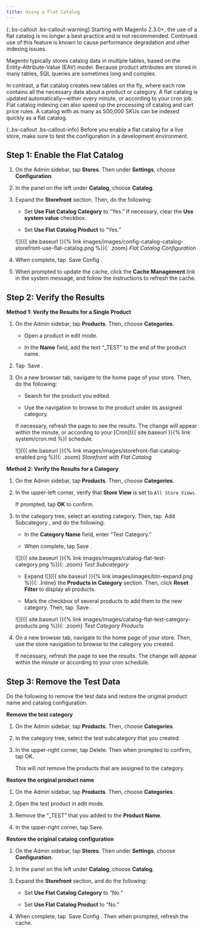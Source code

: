 ```yaml
---
title: Using a Flat Catalog
---
```

{:.bs-callout .bs-callout-warning}
Starting with Magento 2.3.0+, the use of a flat catalog is no longer a best practice and is not recommended. Continued use of this feature is known to cause performance degradation and other indexing issues.

Magento typically stores catalog data in multiple tables, based on the Entity-Attribute-Value (EAV) model. Because product attributes are stored in many tables, SQL queries are sometimes long and complex.

In contrast, a flat catalog creates new tables on the fly, where each row contains all the necessary data about a product or category. A flat catalog is updated automatically—either every minute, or according to your cron job. Flat catalog indexing can also speed up the processing of catalog and cart price rules. A catalog with as many as 500,000 SKUs can be indexed quickly as a flat catalog.

{:.bs-callout .bs-callout-info}
Before you enable a flat catalog for a live store, make sure to test the configuration in a development environment.

## Step 1: Enable the Flat Catalog

1. On the Admin sidebar, tap **Stores**. Then under **Settings**, choose **Configuration**.

1. In the panel on the left under **Catalog**, choose **Catalog**.

1. Expand the **Storefront** section. Then, do the following:

    * Set **Use Flat Catalog Category** to “Yes.” If necessary, clear the **Use system value** checkbox.

    * Set **Use Flat Catalog Product** to “Yes.”

    ![]({{ site.baseurl }}{% link images/images/config-catalog-catalog-storefront-use-flat-catalog.png %}){: .zoom}
    *Flat Catalog Configuration*

1. When complete, tap <span class="btn"> Save Config </span>.

1. When prompted to update the cache, click the **Cache Management** link in the system message, and follow the instructions to refresh the cache.

## Step 2: Verify the Results

**Method 1: Verify the Results for a Single Product**

   1. On the Admin sidebar, tap **Products**. Then, choose **Categories**.

       * Open a product in edit mode.

       * In the **Name** field, add the text “_TEST” to the end of the product name.

   2. Tap <span class="btn"> Save </span>.

   3. On a new browser tab, navigate to the home page of your store. Then, do the following:

       * Search for the product you edited.

       * Use the navigation to browse to the product under its assigned category.

        If necessary, refresh the page to see the results. The change will appear within the minute, or according to your [Cron]({{ site.baseurl }}{% link system/cron.md %}) schedule.

        ![]({{ site.baseurl }}{% link images/images/storefront-flat-catalog-enabled.png %}){: .zoom}
        *Storefront with Flat Catalog*

**Method 2: Verify the Results for a Category**

   1. On the Admin sidebar, tap **Products**. Then, choose **Categories**.

   2. In the upper-left corner, verify that **Store View** is set to `All Store Views`.

        If prompted, tap **OK** to confirm.

   3. In the category tree, select an existing category. Then, tap <span class="btn"> Add Subcategory </span>, and do the following:

       * In the **Category Name** field, enter “Test Category.”

       * When complete, tap <span class="btn">Save </span>.

        ![]({{ site.baseurl }}{% link images/images/catalog-flat-test-category.png %}){: .zoom}
        *Test Subcategory*

       * Expand ![]({{ site.baseurl }}{% link images/images/btn-expand.png %}){: .Inline} the **Products in Category** section. Then, click **Reset Filter** to display all products.

       * Mark the checkbox of several products to add them to the new category. Then, tap <span class="btn"> Save </span>.

        ![]({{ site.baseurl }}{% link images/images/catalog-flat-test-category-products.png %}){: .zoom}
        *Test Category Products*

   4. On a new browser tab, navigate to the home page of your store. Then, use the store navigation to browse to the category you created.

        If necessary, refresh the page to see the results. The change will appear within the minute or according to your cron schedule.

## Step 3: Remove the Test Data

Do the following to remove the test data and restore the original product name and catalog configuration.

**Remove the test category**

   1. On the Admin sidebar, tap **Products**. Then, choose **Categories**.

   2. In the category tree, select the test subcategory that you created.

   3. In the upper-right corner, tap <span class="btn">Delete</span>. Then when prompted to confirm, tap <span class="btn">OK</span>.

        This will not remove the products that are assigned to the category.

**Restore the original product name**

   1. On the Admin sidebar, tap **Products**. Then, choose **Categories**.

   2. Open the test product in edit mode.

   3. Remove the “_TEST” that you added to the **Product Name**.

   4. In the upper-right corner, tap <span class="btn">Save</span>.

**Restore the original catalog configuration**

   1. On the Admin sidebar, tap **Stores**. Then under **Settings**, choose **Configuration**.

   2. In the panel on the left under **Catalog**, choose **Catalog**.

   3. Expand the **Storefront** section, and do the following:

       * Set **Use Flat Catalog Category** to “No.”

       * Set **Use Flat Catalog Product** to “No.”

   4. When complete, tap <span class="btn"> Save Config </span>. Then when prompted, refresh the cache.

